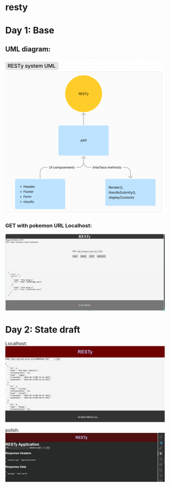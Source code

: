 # resty

# Day 1: Base
## UML diagram:
![alt text](img/image.png)

### GET with pokemon URL Localhost:
![alt text](img/localhost.png)

# Day 2: State draft
Localhost: 
![alt text](img/local-draft.png)

polish: ![alt text](img/render-state.png)